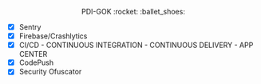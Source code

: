<p align="center"> PDI-GOK :rocket: :ballet_shoes: </p>

- [x] Sentry
- [x] Firebase/Crashlytics
- [x] CI/CD - CONTINUOUS INTEGRATION - CONTINUOUS DELIVERY - APP CENTER
- [x] CodePush
- [x] Security Ofuscator
